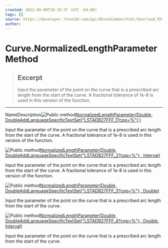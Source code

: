 ```yaml
---
created: 2022-08-08T18:19:37 (UTC -04:00)
tags: []
source: https://developer.rhino3d.com/api/RhinoCommon/html/Overload_Rhino_Geometry_Curve_NormalizedLengthParameter.htm
author: 
---
```


# Curve.NormalizedLengthParameter Method

> ## Excerpt
> Input the parameter of the point on the curve that is a prescribed arc length from the start of the curve. 
            A fractional tolerance of 1e-8 is used in this version of the function.

---
NameDescription![Public method](https://developer.rhino3d.com/api/RhinoCommon/html/Overload_Rhino_Geometry_Curve_NormalizedLengthParameter.htm../icons/pubmethod.gif "Public method")[NormalizedLengthParameter(Double, DoubleAddLanguageSpecificTextSet("LSTADB27FFF\_1?cpp=%");)](https://developer.rhino3d.com/api/RhinoCommon/html/Overload_Rhino_Geometry_Curve_NormalizedLengthParameter.htmM_Rhino_Geometry_Curve_NormalizedLengthParameter.htm)

Input the parameter of the point on the curve that is a prescribed arc length from the start of the curve. A fractional tolerance of 1e-8 is used in this version of the function.

![Public method](https://developer.rhino3d.com/api/RhinoCommon/html/Overload_Rhino_Geometry_Curve_NormalizedLengthParameter.htm../icons/pubmethod.gif "Public method")[NormalizedLengthParameter(Double, DoubleAddLanguageSpecificTextSet("LSTADB27FFF\_2?cpp=%");, Interval)](https://developer.rhino3d.com/api/RhinoCommon/html/Overload_Rhino_Geometry_Curve_NormalizedLengthParameter.htmM_Rhino_Geometry_Curve_NormalizedLengthParameter_1.htm)

Input the parameter of the point on the curve that is a prescribed arc length from the start of the curve. A fractional tolerance of 1e-8 is used in this version of the function.

![Public method](https://developer.rhino3d.com/api/RhinoCommon/html/Overload_Rhino_Geometry_Curve_NormalizedLengthParameter.htm../icons/pubmethod.gif "Public method")[NormalizedLengthParameter(Double, DoubleAddLanguageSpecificTextSet("LSTADB27FFF\_3?cpp=%");, Double)](https://developer.rhino3d.com/api/RhinoCommon/html/Overload_Rhino_Geometry_Curve_NormalizedLengthParameter.htmM_Rhino_Geometry_Curve_NormalizedLengthParameter_2.htm)

Input the parameter of the point on the curve that is a prescribed arc length from the start of the curve.

![Public method](https://developer.rhino3d.com/api/RhinoCommon/html/Overload_Rhino_Geometry_Curve_NormalizedLengthParameter.htm../icons/pubmethod.gif "Public method")[NormalizedLengthParameter(Double, DoubleAddLanguageSpecificTextSet("LSTADB27FFF\_4?cpp=%");, Double, Interval)](https://developer.rhino3d.com/api/RhinoCommon/html/Overload_Rhino_Geometry_Curve_NormalizedLengthParameter.htmM_Rhino_Geometry_Curve_NormalizedLengthParameter_3.htm)

Input the parameter of the point on the curve that is a prescribed arc length from the start of the curve.
